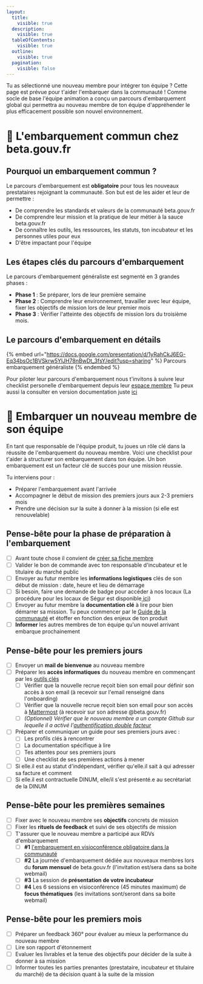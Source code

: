 ```yaml
---
layout:
  title:
    visible: true
  description:
    visible: true
  tableOfContents:
    visible: true
  outline:
    visible: true
  pagination:
    visible: false
---
```


Tu as sélectionné une nouveau membre pour intégrer ton équipe ? Cette page est prévue pour t'aider l'embarquer dans la communauté ! 
Comme socle de base l'équipe animation a conçu un parcours d'embarquement global qui permettra au nouveau membre de ton équipe d'appréhender le plus efficacement possible son nouvel environnement.

# 🐥 L'embarquement commun chez beta.gouv.fr

## Pourquoi un embarquement commun ?

Le parcours d'embarquement est **obligatoire** pour tous les nouveaux prestataires rejoignant la communauté. Son but est de les aider et leur de permettre :
- De comprendre les standards et valeurs de la communauté beta.gouv.fr
- De comprendre leur mission et la pratique de leur métier à la sauce beta.gouv.fr
- De connaître les outils, les ressources, les statuts, ton incubateur et les personnes utiles pour eux
- D'être impactant pour l'équipe

## Les étapes clés du parcours d'embarquement

Le parcours d'embarquement généraliste est segmenté en 3 grandes phases :
- **Phase 1** : Se préparer, lors de leur première semaine 
- **Phase 2** : Comprendre leur environnement, travailler avec leur équipe, fixer les objectifs de mission lors de leur premier mois
- **Phase 3** : Vérifier l'atteinte des objectifs de mission lors du troisième mois.

## Le parcours d'embarquement en détails

{% embed url="https://docs.google.com/presentation/d/1yRahCkJ6EG-Eq34bsOc1BVSkrw5YlJH78nBwDt_3fsY/edit?usp=sharing" %}
Parcours embarquement généraliste
{% endembed %}

Pour piloter leur parcours d'embarquement nous t'invitons à suivre leur checklist personelle d'embarquement depuis leur [espace membre](https://espace-membre.incubateur.net/dashboard)
Tu peux aussi la consulter en version documentation juste [ici](https://doc.incubateur.net/communaute/travailler-chez-beta.gouv.fr/to-do-darrivee)

# 🚟 Embarquer un nouveau membre de son équipe

En tant que responsable de l'équipe produit, tu joues un rôle clé dans la réussite de l'embarquement du nouveau membre. Voici une checklist pour t'aider à structurer son embarquement dans ton équipe. Un bon embarquement est un facteur clé de succès pour une mission réussie.

Tu interviens pour : 
- Préparer l'embarquement avant l'arrivée
- Accompagner le début de mission des premiers jours aux 2-3 premiers mois
- Prendre une décision sur la suite à donner à la mission (si elle est renouvelable)

## Pense-bête pour la phase de préparation à l'embarquement

* [ ] Avant toute chose il convient de [créer sa fiche membre](https://espace-membre.incubateur.net/community/create)
* [ ] Valider le bon de commande avec ton responsable d'incubateur et le titulaire du marché public
* [ ] Envoyer au futur membre les **informations logistiques** clés de son début de mission : date, heure et lieu de démarrage
* [ ] Si besoin, faire une demande de badge pour accéder à nos locaux (La procédure pour les locaux de Ségur est disponible[ ici](../../travailler-chez-beta.gouv.fr/vie-quotidienne-et-bien-etre/travailler-dans-les-lieux-partages/locaux/faire-une-demande-de-badge.md))
* [ ] Envoyer au futur membre la **documentation clé** à lire pour bien démarrer sa mission. Tu peux commencer par le [Guide de la communauté](https://doc.incubateur.net/communaute) et étoffer en fonction des enjeux de ton produit
* [ ] **Informer** les autres membres de ton équipe qu'un nouvel arrivant embarque prochainement

## Pense-bête pour les premiers jours

* [ ] Envoyer un **mail de bienvenue** au nouveau membre
* [ ] Préparer les **accès informatiques** du nouveau membre en commençant par les [outils clés](https://doc.incubateur.net/communaute/les-outils-de-la-communaute/autres-services)
  * [ ] Vérifier que la nouvelle recrue reçoit bien son email pour définir son accès à son email (à recevoir sur l'email renseigné dans l'onboarding)
  * [ ] Vérifier que la nouvelle recrue reçoit bien son email pour son accès à [Mattermost](https://mattermost.incubateur.net) (à recevoir sur son adresse @beta.gouv.fr)
  * [ ] _(Optionnel) Vérifier que le nouveau membre a un compte Github sur lequelle il a activé l'_[_authentification double facteur_](https://ma-vie-administrative.fr/particuliers/ma-vie-connectee/authentification-double-facteur/)
* [ ] Préparer et communiquer un guide pour ses premiers jours avec :
  * [ ] Les profils clés à rencontrer
  * [ ] La documentation spécifique à lire
  * [ ] Tes attentes pour ses premiers jours
  * [ ] Une checklist de ses premières actions à mener
* [ ] Si elle.il est au statut d'indépendant, vérifier qu'elle.il sait à qui adresser sa facture et comment
* [ ] Si elle.il est contractuelle DINUM, elle/il s'est présenté.e au secrétariat de la DINUM

## Pense-bête pour les premières semaines

* [ ] Fixer avec le nouveau membre ses **objectifs** concrets de mission
* [ ] Fixer les **rituels de feedback** et suivi de ses objectifs de mission
* [ ] T'assurer que le nouveau membre a participé aux RDVs d'embarquement
  * [ ] **#1** [l'embarquement en visioconférence obligatoire dans la communauté](embarquement-dans-la-communaute.md)
  * [ ] **#2** La journée d'embarquement dédiée aux nouveaux membres lors du **forum mensuel** de beta.gouv.fr (l'invitation est/sera dans sa boite webmail)
  * [ ] **#3** La session de **présentation de votre incubateur**
  * [ ] **#4** Les 6 sessions en visioconférence (45 minutes maximum) de **focus thématiques** (les invitations sont/seront dans sa boite webmail)

## Pense-bête pour les premiers mois

* [ ] Préparer un feedback 360° pour évaluer au mieux la performance du nouveau membre
* [ ] Lire son rapport d'étonnement
* [ ] Evaluer les livrables et la tenue des objectifs pour décider de la suite à donner à sa mission
* [ ] Informer toutes les parties prenantes (prestataire, incubateur et titulaire du marché) de ta décision quant à la suite de la mission
